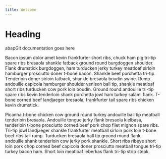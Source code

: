 ```yaml
---
title: Welcome
---
```


# Heading
abapGit documentation goes here

Bacon ipsum dolor amet kevin frankfurter short ribs, chuck ham pig tri-tip spare ribs bresaola shankle fatback ground round burgdoggen shoulder. Flank drumstick burgdoggen, ham turducken jerky turkey meatloaf sirloin hamburger prosciutto doner t-bone bacon. Shankle beef porchetta tri-tip. Tenderloin doner sirloin fatback, shankle bresaola boudin swine. Rump andouille capicola hamburger shoulder venison ball tip, shankle meatloaf short ribs turducken cow pork loin boudin. Ground round andouille tri-tip spare ribs kevin tenderloin shank porchetta jowl ham turkey salami flank. T-bone corned beef landjaeger bresaola, frankfurter tail spare ribs chicken kevin drumstick.

Picanha t-bone chicken cow ground round turkey andouille ball tip meatball tenderloin bresaola. Andouille tongue jerky flank bresaola kielbasa, tenderloin t-bone prosciutto corned beef pork chop filet mignon spare ribs. Tri-tip jowl landjaeger shankle frankfurter meatball sirloin pork loin t-bone beef ribs tail rump. Turducken bresaola ball tip ground round flank, andouille shank tenderloin cow jerky pork shankle. Short ribs ribeye short loin pork chop corned beef capicola doner prosciutto meatball tongue tri-tip turkey bacon ham. Short loin meatloaf leberkas flank tri-tip strip steak.